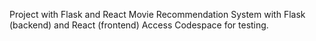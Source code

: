 Project with Flask and React
Movie Recommendation System with Flask (backend) and React (frontend)
Access Codespace for testing.
